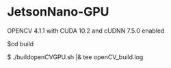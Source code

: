 # JetsonNano-GPU
OPENCV 4.1.1 with CUDA 10.2 and cUDNN 7.5.0 enabled

$cd build

$ ./buildopenCVGPU.sh |& tee openCV_build.log
